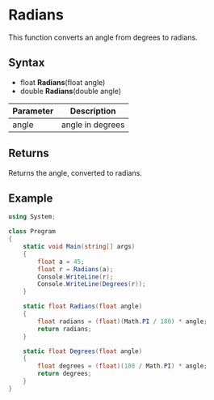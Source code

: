 # Radians

This function converts an angle from degrees to radians.

## Syntax

- float **Radians**(float angle)
- double **Radians**(double angle)

| Parameter | Description |
| --- | --- |
| angle | angle in degrees |

## Returns

Returns the angle, converted to radians.

## Example

```csharp
using System;

class Program
{
    static void Main(string[] args)
    {
        float a = 45;
        float r = Radians(a);
        Console.WriteLine(r);
        Console.WriteLine(Degrees(r));
    }

    static float Radians(float angle)
    {
        float radians = (float)(Math.PI / 180) * angle;
        return radians;
    }

    static float Degrees(float angle)
    {
        float degrees = (float)(180 / Math.PI) * angle;
        return degrees;
    }
}
```